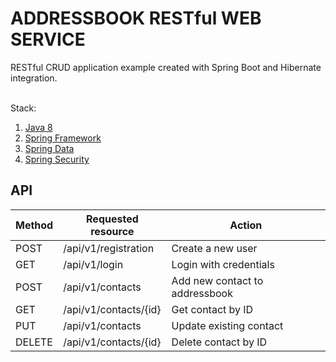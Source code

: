 # ADDRESSBOOK RESTful WEB SERVICE
RESTful CRUD application example created with Spring Boot and Hibernate integration.

<br>Stack:
1. [Java 8](https://java.com/)
1. [Spring Framework](https://spring.io/)
1. [Spring Data](https://spring.io/projects/spring-data/)
1. [Spring Security](https://spring.io/projects/spring-security/)

## API
| Method    | Requested resource              | Action                        |
|-----------|---------------------------------|-------------------------------|
| POST      | /api/v1/registration            | Create a new user             |
| GET       | /api/v1/login                   | Login with credentials        |                                                     
| POST      | /api/v1/contacts                | Add new contact to addressbook| 
| GET       | /api/v1/contacts/{id}           | Get contact by ID             | 
| PUT       | /api/v1/contacts                | Update existing contact       |
| DELETE    | /api/v1/contacts/{id}           | Delete contact by ID          |
